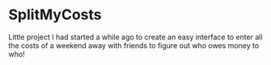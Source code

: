 # SplitMyCosts
Little project I had started a while ago to create an easy interface to enter all the costs of a weekend away with friends to figure out who owes money to who!
